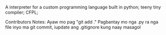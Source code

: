 A interpreter for a custom programming language built in python; teeny tiny compiler; CFPL;

Contributors Notes:
Ayaw mo pag "git add ." Pagbantay mo nga .py ra nga file inyo ma git commit, iupdate ang .gitignore kung naay masagol